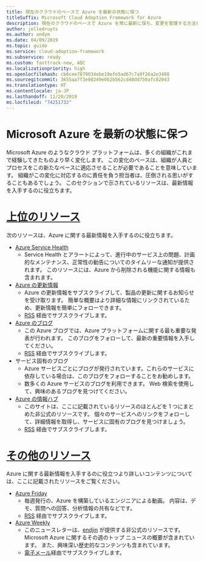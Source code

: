 ```yaml
---
title: 現在のクラウドのペースで Azure を最新の状態に保つ
titleSuffix: Microsoft Cloud Adoption Framework for Azure
description: 現在のクラウドのペースで Azure を常に最新に保ち、変更を管理する方法を説明します。
author: jelledruyts
ms.author: andym
ms.date: 04/09/2019
ms.topic: guide
ms.service: cloud-adoption-framework
ms.subservice: ready
ms.custom: fasttrack-new, AQC
ms.localizationpriority: high
ms.openlocfilehash: cb6cee7879034ebe19efe5ad67c7a9f26a2e3488
ms.sourcegitcommit: 3655aa7f3e80249e0b2b562cd40dd750afc82043
ms.translationtype: HT
ms.contentlocale: ja-JP
ms.lasthandoff: 11/20/2019
ms.locfileid: "74251732"
---
```

# <a name="stay-current-with-microsoft-azure"></a>Microsoft Azure を最新の状態に保つ

Microsoft Azure のようなクラウド プラットフォームは、多くの組織がこれまで経験してきたものより早く変化します。 この変化のペースは、組織が人員とプロセスをこの新たなペースに適応させることが必要であることを意味しています。 組織がこの変化に対応するのに責任を負う担当者は、圧倒される思いがすることもあるでしょう。 このセクションで示されているリソースは、最新情報を入手するのに役立ちます。

<!-- markdownlint-disable MD025 -->

# <a name="top-resourcestabtopresources"></a>[上位のリソース](#tab/TopResources)

<!-- markdownlint-enable MD025 -->

次のリソースは、Azure に関する最新情報を入手するのに役立ちます。

- [Azure Service Health](https://docs.microsoft.com/azure/service-health/service-health-overview)
  - Service Health とアラートによって、進行中のサービス上の問題、計画的なメンテナンス、正常性の勧告についてのタイムリーな通知が提供されます。 このリソースには、Azure から削除される機能に関する情報も含まれます。
- [Azure の更新情報](https://azure.microsoft.com/updates)
  - Azure の更新情報をサブスクライブして、製品の更新に関するお知らせを受け取ります。 簡単な概要はより詳細な情報にリンクされているため、更新情報を簡単にフォローできます。
  - [RSS](https://azurecomcdn.azureedge.net/updates/feed) 経由でサブスクライブします。
- [Azure のブログ](https://azure.microsoft.com/blog)
  - この Azure ブログでは、Azure プラットフォームに関する最も重要な発表が行われます。 このブログをフォローして、最新の重要情報を入手してください。
  - [RSS](https://azurecomcdn.azureedge.net/blog/feed) 経由でサブスクライブします。
- サービス固有のブログ
  - Azure サービスごとにブログが発行されています。これらのサービスに依存している場合は、このブログをフォローすることをお勧めします。
  - 数多くの Azure サービスのブログを利用できます。 Web 検索を使用して、興味のあるブログを見つけてください。
- [Azure の情報ハブ](https://azureinfohub.azurewebsites.net)
  - このサイトは、ここに記載されているリソースのほとんどを 1 つにまとめた非公式のリソースです。 個々のサービスへのリンクをフォローして、詳細情報を取得し、サービスに固有のブログを見つけましょう。
  - [RSS](https://azureinfohub.azurewebsites.net/Feed?serviceTitle=Azure) 経由でサブスクライブします。

<!-- markdownlint-disable MD025 -->

# <a name="additional-resourcestabadditionalresources"></a>[その他のリソース](#tab/AdditionalResources)

<!-- markdownlint-enable MD025 -->

Azure に関する最新情報を入手するのに役立つより詳しいコンテンツについては、ここに記載されたリソースをご覧ください。

- [Azure Friday](https://channel9.msdn.com/Shows/Azure-Friday)
  - 毎週発行の、Azure を構築しているエンジニアによる動画。 内容は、デモ、質問への回答、分析情報の共有などです。
  - [RSS](https://channel9.msdn.com/Shows/Azure-Friday/feed) 経由でサブスクライブします。
- [Azure Weekly](https://azureweekly.info)
  - このニュースレターは、[endjin](https://endjin.com) が提供する非公式のリソースです。 Microsoft Azure に関するその週のトップ ニュースの概要が含まれています。 また、興味深い歴史的なコンテンツも含まれています。
  - [電子メール](https://azureweekly.info)経由でサブスクライブします。
